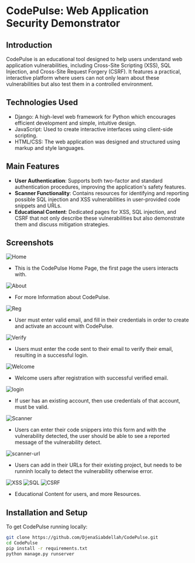 # CodePulse: Web Application Security Demonstrator

## Introduction
CodePulse is an educational tool designed to help users understand web application vulnerabilities, including Cross-Site Scripting (XSS), SQL Injection, and Cross-Site Request Forgery (CSRF). It features a practical, interactive platform where users can not only learn about these vulnerabilities but also test them in a controlled environment.

## Technologies Used
- Django: A high-level web framework for Python which encourages efficient development and simple, intuitive design.
- JavaScript: Used to create interactive interfaces using client-side scripting.
- HTML/CSS: The web application was designed and structured using markup and style languages.

## Main Features
- **User Authentication**: Supports both two-factor and standard authentication procedures, improving the application's safety features.
- **Scanner Functionality**: Contains resources for identifying and reporting possible SQL injection and XSS vulnerabilities in user-provided code snippets and URLs.
- **Educational Content**: Dedicated pages for XSS, SQL injection, and CSRF that not only describe these vulnerabilities but also demonstrate them and discuss mitigation strategies.

## Screenshots
![Home](https://github.com/DjenaSiabdellah/CodePulse/assets/73534772/32d058ea-4e06-436e-85da-bfa5b719dfb9)

- This is the CodePulse Home Page, the first page the users interacts with.

![About](https://github.com/DjenaSiabdellah/CodePulse/assets/73534772/ba346ac0-8d65-4e07-9dfa-774464994cb7)

- For more Information about CodePulse.
  
![Reg](https://github.com/DjenaSiabdellah/CodePulse/assets/73534772/1715654b-da47-4340-bc72-6cdbd7a5d0fb)

- User must enter valid email, and fill in their credentials in order to create and activate an account with CodePulse.

![Verify](https://github.com/DjenaSiabdellah/CodePulse/assets/73534772/7071d7e7-7089-453a-b241-b0f730a86dd4)

- Users must enter the code sent to their email to verify their email, resulting in a successful login.

![Welcome](https://github.com/DjenaSiabdellah/CodePulse/assets/73534772/d1ea42b2-712a-476d-a064-308e03c678c4)

- Welcome users after registration with successful verified email.

![login](https://github.com/DjenaSiabdellah/CodePulse/assets/73534772/f50d2bf3-18be-494c-9a23-e6075dfe7313)

- If user has an existing account, then use credentials of that account, must be valid. 

![Scanner](https://github.com/DjenaSiabdellah/CodePulse/assets/73534772/43f6290c-5ebd-4e2f-a30d-aee2311adcd4)

- Users can enter their code snippers into this form and with the vulnerability detected, the user should be able to see a reported message of the vulnerability detect. 
  
![scanner-url](https://github.com/DjenaSiabdellah/CodePulse/assets/73534772/5e252b6f-aef8-42f2-bf4c-6d3c33d94bcc)

- Users can add in their URLs for their existing project, but needs to be runninh locally to detect the vulnerability otherwise error. 


![XSS](https://github.com/DjenaSiabdellah/CodePulse/assets/73534772/2482c085-ab82-49fe-9b77-fca51684f036)
![SQL](https://github.com/DjenaSiabdellah/CodePulse/assets/73534772/4aa59956-6bd7-48e6-a8e3-19815d811c58)
![CSRF](https://github.com/DjenaSiabdellah/CodePulse/assets/73534772/a35aa65e-dacb-42cf-ac1c-e1213605cac5)

- Educational Content for users, and more Resources.




## Installation and Setup
To get CodePulse running locally:
```bash
git clone https://github.com/DjenaSiabdellah/CodePulse.git
cd CodePulse
pip install -r requirements.txt
python manage.py runserver
